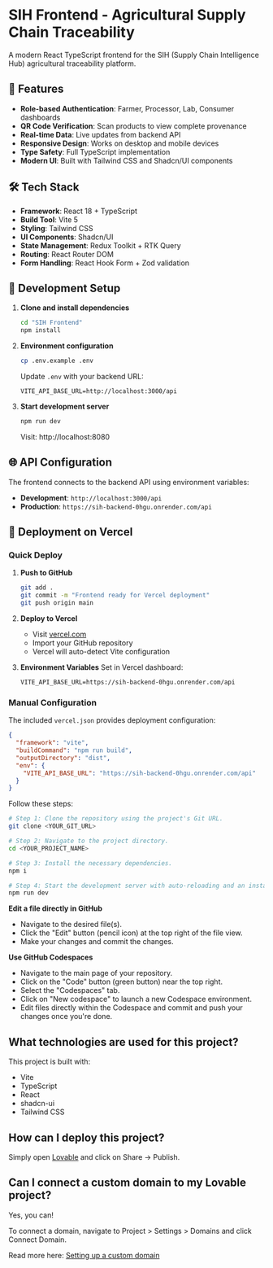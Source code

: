 # SIH Frontend - Agricultural Supply Chain Traceability

A modern React TypeScript frontend for the SIH (Supply Chain Intelligence Hub) agricultural traceability platform.

## 🚀 Features

- **Role-based Authentication**: Farmer, Processor, Lab, Consumer dashboards
- **QR Code Verification**: Scan products to view complete provenance
- **Real-time Data**: Live updates from backend API
- **Responsive Design**: Works on desktop and mobile devices
- **Type Safety**: Full TypeScript implementation
- **Modern UI**: Built with Tailwind CSS and Shadcn/UI components

## 🛠 Tech Stack

- **Framework**: React 18 + TypeScript
- **Build Tool**: Vite 5
- **Styling**: Tailwind CSS
- **UI Components**: Shadcn/UI
- **State Management**: Redux Toolkit + RTK Query
- **Routing**: React Router DOM
- **Form Handling**: React Hook Form + Zod validation

## 🔧 Development Setup

1. **Clone and install dependencies**
   ```bash
   cd "SIH Frontend"
   npm install
   ```

2. **Environment configuration**
   ```bash
   cp .env.example .env
   ```
   
   Update `.env` with your backend URL:
   ```
   VITE_API_BASE_URL=http://localhost:3000/api
   ```

3. **Start development server**
   ```bash
   npm run dev
   ```

   Visit: http://localhost:8080

## 🌐 API Configuration

The frontend connects to the backend API using environment variables:

- **Development**: `http://localhost:3000/api`
- **Production**: `https://sih-backend-0hgu.onrender.com/api`

## 🚀 Deployment on Vercel

### Quick Deploy
1. **Push to GitHub**
   ```bash
   git add .
   git commit -m "Frontend ready for Vercel deployment"
   git push origin main
   ```

2. **Deploy to Vercel**
   - Visit [vercel.com](https://vercel.com)
   - Import your GitHub repository
   - Vercel will auto-detect Vite configuration

3. **Environment Variables**
   Set in Vercel dashboard:
   ```
   VITE_API_BASE_URL=https://sih-backend-0hgu.onrender.com/api
   ```

### Manual Configuration
The included `vercel.json` provides deployment configuration:
```json
{
  "framework": "vite",
  "buildCommand": "npm run build",
  "outputDirectory": "dist",
  "env": {
    "VITE_API_BASE_URL": "https://sih-backend-0hgu.onrender.com/api"
  }
}
```

Follow these steps:

```sh
# Step 1: Clone the repository using the project's Git URL.
git clone <YOUR_GIT_URL>

# Step 2: Navigate to the project directory.
cd <YOUR_PROJECT_NAME>

# Step 3: Install the necessary dependencies.
npm i

# Step 4: Start the development server with auto-reloading and an instant preview.
npm run dev
```

**Edit a file directly in GitHub**

- Navigate to the desired file(s).
- Click the "Edit" button (pencil icon) at the top right of the file view.
- Make your changes and commit the changes.

**Use GitHub Codespaces**

- Navigate to the main page of your repository.
- Click on the "Code" button (green button) near the top right.
- Select the "Codespaces" tab.
- Click on "New codespace" to launch a new Codespace environment.
- Edit files directly within the Codespace and commit and push your changes once you're done.

## What technologies are used for this project?

This project is built with:

- Vite
- TypeScript
- React
- shadcn-ui
- Tailwind CSS

## How can I deploy this project?

Simply open [Lovable](https://lovable.dev/projects/81bc4b74-d4e2-4aef-8842-02870138882b) and click on Share -> Publish.

## Can I connect a custom domain to my Lovable project?

Yes, you can!

To connect a domain, navigate to Project > Settings > Domains and click Connect Domain.

Read more here: [Setting up a custom domain](https://docs.lovable.dev/tips-tricks/custom-domain#step-by-step-guide)
